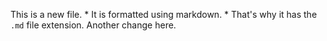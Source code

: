 This is a new file. * It is formatted using markdown. * That's why it has the `.md` file extension.
Another change here. 
